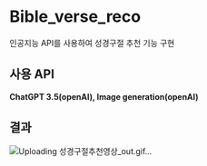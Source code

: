 # Bible_verse_reco
인공지능 API를 사용하여 성경구절 추천 기능 구현

## 사용 API
**ChatGPT 3.5(openAI), Image generation(openAI)**

## 결과
![Uploading 성경구절추천영상_out.gif…]()
